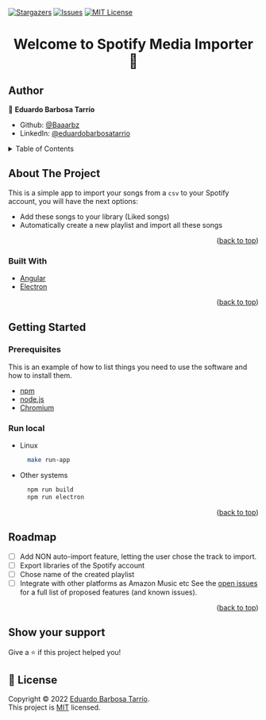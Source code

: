 [![Stargazers][stars-shield]][stars-url]
[![Issues][issues-shield]][issues-url]
[![MIT License][license-shield]][license-url]

[//]: # ([![LinkedIn][linkedin-shield]][linkedin-url])
<h1 align="center">Welcome to Spotify Media Importer 👋</h1>

## Author

👤 **Eduardo Barbosa Tarrío**

* Github: [@Baaarbz](https://github.com/Baaarbz)
* LinkedIn: [@eduardobarbosatarrio](https://linkedin.com/in/eduardobarbosatarrio)

<!-- TABLE OF CONTENTS -->
<details>
  <summary>Table of Contents</summary>
  <ol>
    <li>
      <a href="#about-the-project">About The Project</a>
      <ul>
        <li><a href="#built-with">Built With</a></li>
      </ul>
    </li>
    <li>
      <a href="#getting-started">Getting Started</a>
      <ul>
        <li><a href="#prerequisites">Prerequisites</a></li>
        <li><a href="#installation">Installation</a></li>
        <li><a href="#runlocal">Run local</a></li>
      </ul>
    </li>
    <li><a href="#usage">Usage</a></li>
    <li><a href="#license">License</a></li>
  </ol>
</details>

<!-- ABOUT THE PROJECT -->

## About The Project

This is a simple app to import your songs from a `csv` to your Spotify account, you will have the next options:

- Add these songs to your library (Liked songs)
- Automatically create a new playlist and import all these songs

<p align="right">(<a href="#top">back to top</a>)</p>

### Built With

* [Angular](https://angular.io/)
* [Electron](https://github.com/electron/electron)

<p align="right">(<a href="#top">back to top</a>)</p>

<!-- GETTING STARTED -->

## Getting Started

### Prerequisites

This is an example of how to list things you need to use the software and how to install them.

* [npm](https://www.npmjs.com/)
* [node.js](https://nodejs.org/en/)
* [Chromium](https://www.chromium.org/chromium-projects/)

### Run local

- Linux
  ```bash
    make run-app
  ```
- Other systems
  ```bash
    npm run build
    npm run electron
  ```

<p align="right">(<a href="#top">back to top</a>)</p>

<!-- ROADMAP -->

## Roadmap

- [ ] Add NON auto-import feature, letting the user chose the track to import.
- [ ] Export libraries of the Spotify account
- [ ] Chose name of the created playlist
- [ ] Integrate with other platforms as Amazon Music etc
See the [open issues](https://github.com/Baaarbz/spotify-media-importer/issues) for a full list of proposed features (and
known issues).

<p align="right">(<a href="#top">back to top</a>)</p>

## Show your support

Give a ⭐️ if this project helped you!

## 📝 License

Copyright © 2022 [Eduardo Barbosa Tarrío](https://github.com/Baaarbz). <br/>
This project is [MIT](https://github.com/Baaarbz/spotify-media-importer/blob/main/LICENSE) licensed. <br/>

<!-- MARKDOWN LINKS & IMAGES -->
<!-- https://www.markdownguide.org/basic-syntax/#reference-style-links -->

[stars-shield]: https://img.shields.io/github/stars/Baaarbz/spotify-media-importer.svg?style=for-the-badge

[stars-url]: https://github.com/Baaarbz/spotify-media-importer/stargazers

[issues-shield]: https://img.shields.io/github/issues/Baaarbz/spotify-media-importer.svg?style=for-the-badge

[issues-url]: https://github.com/Baaarbz/spotify-media-importer/issues

[license-shield]: https://img.shields.io/github/license/Baaarbz/spotify-media-importer.svg?style=for-the-badge

[license-url]: https://github.com/Baaarbz/spotify-media-importer/blob/main/LICENSE.txt

[linkedin-shield]: https://img.shields.io/badge/LinkedIn-0077B5?style=for-the-badge&logo=linkedin&logoColor=white

[linkedin-url]: https://linkedin.com/in/eduardobarbosatarrio
